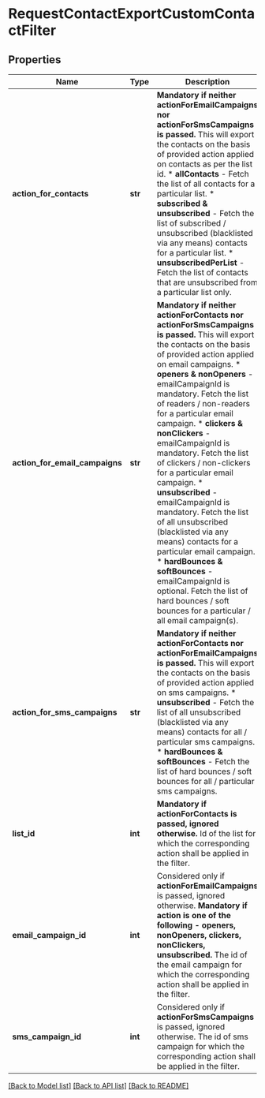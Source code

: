 # RequestContactExportCustomContactFilter

## Properties
Name | Type | Description | Notes
------------ | ------------- | ------------- | -------------
**action_for_contacts** | **str** | **Mandatory if neither actionForEmailCampaigns nor actionForSmsCampaigns is passed.** This will export the contacts on the basis of provided action applied on contacts as per the list id. * **allContacts** - Fetch the list of all contacts for a particular list. * **subscribed &amp; unsubscribed** - Fetch the list of subscribed / unsubscribed (blacklisted via any means) contacts for a particular list.  * **unsubscribedPerList** - Fetch the list of contacts that are unsubscribed from a particular list only.  | [optional] 
**action_for_email_campaigns** | **str** | **Mandatory if neither actionForContacts nor actionForSmsCampaigns is passed.** This will export the contacts on the basis of provided action applied on email campaigns. * **openers &amp; nonOpeners** - emailCampaignId is mandatory. Fetch the list of readers / non-readers for a particular email campaign. * **clickers &amp; nonClickers** - emailCampaignId is mandatory. Fetch the list of clickers / non-clickers for a particular email campaign. * **unsubscribed** - emailCampaignId is mandatory. Fetch the list of all unsubscribed (blacklisted via any means) contacts for a particular email campaign. * **hardBounces &amp; softBounces** - emailCampaignId is optional. Fetch the list of hard bounces / soft bounces for a particular / all email campaign(s).  | [optional] 
**action_for_sms_campaigns** | **str** | **Mandatory if neither actionForContacts nor actionForEmailCampaigns is passed.** This will export the contacts on the basis of provided action applied on sms campaigns. * **unsubscribed** - Fetch the list of all unsubscribed (blacklisted via any means) contacts for all / particular sms campaigns. * **hardBounces &amp; softBounces** - Fetch the list of hard bounces / soft bounces for all / particular sms campaigns.  | [optional] 
**list_id** | **int** | **Mandatory if actionForContacts is passed, ignored otherwise.** Id of the list for which the corresponding action shall be applied in the filter.  | [optional] 
**email_campaign_id** | **int** | Considered only if **actionForEmailCampaigns** is passed, ignored otherwise. **Mandatory if action is one of the following - openers, nonOpeners, clickers, nonClickers, unsubscribed.** The id of the email campaign for which the corresponding action shall be applied in the filter.  | [optional] 
**sms_campaign_id** | **int** | Considered only if **actionForSmsCampaigns** is passed, ignored otherwise. The id of sms campaign for which the corresponding action shall be applied in the filter.  | [optional] 

[[Back to Model list]](../README.md#documentation-for-models) [[Back to API list]](../README.md#documentation-for-api-endpoints) [[Back to README]](../README.md)

